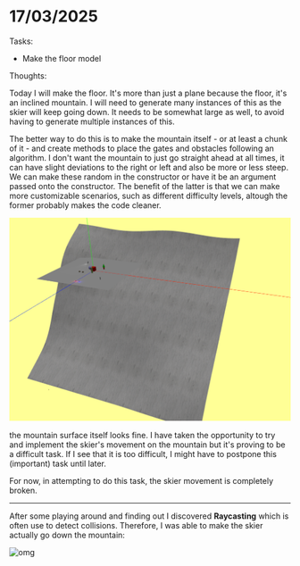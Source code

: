 # 17/03/2025

Tasks:
- Make the floor model

Thoughts:

Today I will make the floor. It's more than just a plane because the floor, it's an inclined mountain. I will need to generate many instances of this as the skier will keep going down. It needs to be somewhat large as well, to avoid having to generate multiple instances of this. 

The better way to do this is to make the mountain itself - or at least a chunk of it - and create methods to place the gates and obstacles following an algorithm. I don't want the mountain to just go straight ahead at all times, it can have slight deviations to the right or left and also be more or less steep. We can make these random in the constructor or have it be an argument passed onto the constructor. The benefit of the latter is that we can make more customizable scenarios, such as different difficulty levels, altough the former probably makes the code cleaner.

![alt text](image-11.png)

the mountain surface itself looks fine. I have taken the opportunity to try and implement the skier's movement on the mountain but it's proving to be a difficult task. If I see that it is too difficult, I might have to postpone this (important) task until later.

For now, in attempting to do this task, the skier movement is completely broken.


-------

After some playing around and finding out I discovered **Raycasting** which is often use to detect collisions. Therefore, I was able to make the skier actually go down the mountain:

![omg](ezgif-622b785dbe920d.gif)